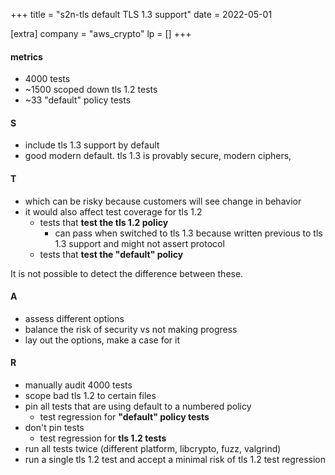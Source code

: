 +++
title = "s2n-tls default TLS 1.3 support"
date = 2022-05-01

[extra]
company = "aws_crypto"
lp = []
+++

#### metrics
- 4000 tests
- ~1500 scoped down tls 1.2 tests
- ~33 "default" policy tests

#### S
- include tls 1.3 support by default
- good modern default. tls 1.3 is provably secure, modern ciphers,


#### T
- which can be risky because customers will see change in behavior
- it would also affect test coverage for tls 1.2
  - tests that **test the tls 1.2 policy**
    - can pass when switched to tls 1.3 because written previous to tls 1.3
      support and might not assert protocol
  - tests that **test the "default" policy**

It is not possible to detect the difference between these.

#### A
- assess different options
- balance the risk of security vs not making progress
- lay out the options, make a case for it


#### R
- manually audit 4000 tests
- scope bad tls 1.2 to certain files
- pin all tests that are using default to a numbered policy
  - test regression for **"default" policy tests**
- don't pin tests
  - test regression for **tls 1.2 tests**
- run all tests twice (different platform, libcrypto, fuzz, valgrind)
- run a single tls 1.2 test and accept a minimal risk of tls 1.2 test regression

